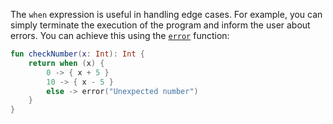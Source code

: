 The `when` expression is useful in handling edge cases.
For example, you can simply terminate the execution of the program
and inform the user about errors.
You can achieve this using the [`error`](https://kotlinlang.org/api/latest/jvm/stdlib/kotlin/error.html) function:
```kotlin
fun checkNumber(x: Int): Int {
    return when (x) {
        0 -> { x + 5 }
        10 -> { x - 5 }
        else -> error("Unexpected number")
    }
}
```